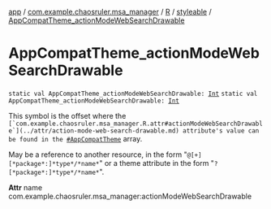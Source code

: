 [app](../../../index.md) / [com.example.chaosruler.msa_manager](../../index.md) / [R](../index.md) / [styleable](index.md) / [AppCompatTheme_actionModeWebSearchDrawable](.)

# AppCompatTheme_actionModeWebSearchDrawable

`static val AppCompatTheme_actionModeWebSearchDrawable: `[`Int`](https://kotlinlang.org/api/latest/jvm/stdlib/kotlin/-int/index.html)
`static val AppCompatTheme_actionModeWebSearchDrawable: `[`Int`](https://kotlinlang.org/api/latest/jvm/stdlib/kotlin/-int/index.html)

This symbol is the offset where the ``[`com.example.chaosruler.msa_manager.R.attr#actionModeWebSearchDrawable`](../attr/action-mode-web-search-drawable.md) attribute's value can be found in the ``[`#AppCompatTheme`](-app-compat-theme.md) array.

May be a reference to another resource, in the form "`@[+][*package*:]*type*/*name*`" or a theme attribute in the form "`?[*package*:]*type*/*name*`".

**Attr**
name com.example.chaosruler.msa_manager:actionModeWebSearchDrawable

